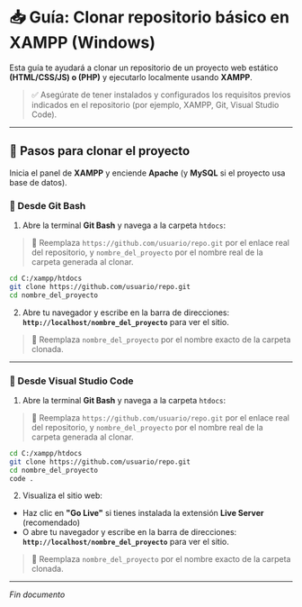 # 📥 Guía: Clonar repositorio básico en XAMPP (Windows)

Esta guía te ayudará a clonar un repositorio de un proyecto web estático **(HTML/CSS/JS) o (PHP)** y ejecutarlo localmente usando **XAMPP**.

> ✅ Asegúrate de tener instalados y configurados los requisitos previos indicados en el repositorio (por ejemplo, XAMPP, Git, Visual Studio Code).

---

## 🚀 Pasos para clonar el proyecto

Inicia el panel de **XAMPP** y enciende **Apache** (y **MySQL** si el proyecto usa base de datos).

### 🔧 Desde Git Bash

1. Abre la terminal **Git Bash** y navega a la carpeta `htdocs`:

> 🔹 Reemplaza `https://github.com/usuario/repo.git` por el enlace real del repositorio, y `nombre_del_proyecto` por el nombre real de la carpeta generada al clonar.

```bash
cd C:/xampp/htdocs
git clone https://github.com/usuario/repo.git
cd nombre_del_proyecto
```

2. Abre tu navegador y escribe en la barra de direcciones: **`http://localhost/nombre_del_proyecto`** para ver el sitio.

> 🔹 Reemplaza `nombre_del_proyecto` por el nombre exacto de la carpeta clonada.

---

### 🔧 Desde Visual Studio Code

1. Abre la terminal **Git Bash** y navega a la carpeta `htdocs`:

> 🔹 Reemplaza `https://github.com/usuario/repo.git` por el enlace real del repositorio, y `nombre_del_proyecto` por el nombre real de la carpeta generada al clonar.

```bash
cd C:/xampp/htdocs
git clone https://github.com/usuario/repo.git
cd nombre_del_proyecto
code .
```

2. Visualiza el sitio web:

* Haz clic en **"Go Live"** si tienes instalada la extensión **Live Server** (recomendado)
* O abre tu navegador y escribe en la barra de direcciones: **`http://localhost/nombre_del_proyecto`** para ver el sitio.

> 🔹 Reemplaza `nombre_del_proyecto` por el nombre exacto de la carpeta clonada.

---

*Fin documento*
